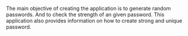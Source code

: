 The main objective of creating the application is to generate random passwords.
And to check the strength of an given password.
This application also provides information on how to create strong and unique password.
